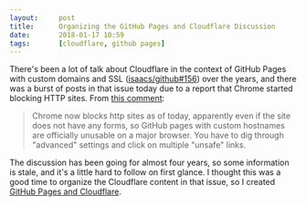 ```yaml
---
layout:     post
title:      Organizing the GitHub Pages and Cloudflare Discussion
date:       2018-01-17 10:59
tags:       [cloudflare, github pages]
---
```


There's been a lot of talk about Cloudflare in the context of GitHub
Pages with custom domains and SSL
([isaacs/github#156](https://github.com/isaacs/github/issues/156))
over the years, and there was a burst of posts in that issue today due
to a report that Chrome started blocking HTTP sites. From [this
comment](https://github.com/isaacs/github/issues/156#issuecomment-358362089):

> Chrome now blocks http sites as of today, apparently even if the
  site does not have any forms, so GitHub pages with custom hostnames
  are officially unusable on a major browser. You have to dig through
  "advanced" settings and click on multiple "unsafe" links.

The discussion has been going for almost four years, so some
information is stale, and it's a little hard to follow on first
glance. I thought this was a good time to organize the Cloudflare
content in that issue, so I created [GitHub Pages and
Cloudflare](/github-pages-and-cloudflare/).